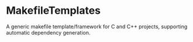 # MakefileTemplates
A generic makefile template/framework for C and C++ projects, supporting automatic dependency generation.
